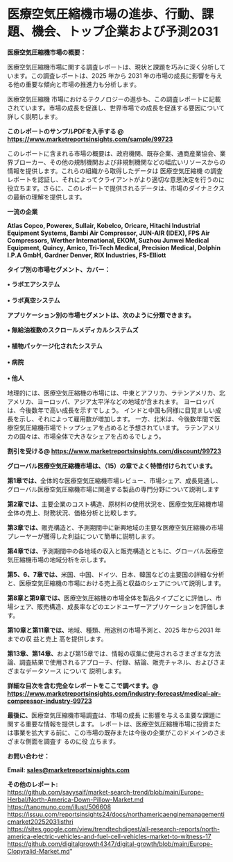 # 医療空気圧縮機市場の進歩、行動、課題、機会、トップ企業および予測2031

<strong><b>医療空気圧縮機市場の概要：</b></strong>

医療空気圧縮機市場に関する調査レポートは、現状と課題を巧みに深く分析しています。この調査レポートは、2025 年から 2031 年の市場の成長に影響を与える他の重要な傾向と市場の推進力も分析します。

医療空気圧縮機 市場におけるテクノロジーの進歩も、この調査レポートに記載されています。市場の成長を促進し、世界市場での成長を促進する要因について詳しく説明します。

<strong>このレポートのサンプルPDFを入手する @ <a href=https://www.marketreportsinsights.com/sample/99723>https://www.marketreportsinsights.com/sample/99723</a></strong>

このレポートに含まれる市場の概要は、政府機関、既存企業、通商産業協会、業界ブローカー、その他の規制機関および非規制機関などの幅広いリソースからの情報を提供します。これらの組織から取得したデータは 医療空気圧縮機 の調査レポートを認証し、それによってクライアントがより適切な意思決定を行うのに役立ちます。さらに、このレポートで提供されるデータは、市場のダイナミクスの最新の理解を提供します。

<strong>一流の企業</strong>

<strong><b>Atlas Copco, Powerex, Sullair, Kobelco, Oricare, Hitachi Industrial Equipment Systems, Bambi Air Compressor, JUN-AIR (IDEX), FPS Air Compressors, Werther International, EKOM, Suzhou Junwei Medical Equipment, Quincy, Amico, Tri-Tech Medical, Precision Medical, Dolphin I.P.A GmbH, Gardner Denver, RIX Industries, FS-Elliott</b></strong>

<strong><b>タイプ別の市場セグメント、カバー：</b></strong>

<strong>• ラボエアシステム<br><br>• ラボ真空システム</strong>

<strong><b>アプリケーション別の市場セグメントは、次のように分類できます。</b></strong>

<strong>• 無給油複数のスクロールメディカルシステムズ<br><br>• 植物パッケージ化されたシステム<br><br>• 病院<br><br>• 他人</strong>

 地理的には、医療空気圧縮機の市場には、中東とアフリカ、ラテンアメリカ、北アメリカ、ヨーロッパ、アジア太平洋などの地域が含まれます。 ヨーロッパは、今後数年で高い成長を示すでしょう。 インドと中国も同様に目覚ましい成長を示し、それによって雇用数が増加します。 一方、北米は、今後数年間で医療空気圧縮機市場でトップシェアを占めると予想されています。 ラテンアメリカの国々は、市場全体で大きなシェアを占めるでしょう。

<strong>割引を受ける@ <a href=https://www.marketreportsinsights.com/discount/99723>https://www.marketreportsinsights.com/discount/99723</a></strong>

<strong><b>グローバル医療空気圧縮機市場は、（15）の章でよく特徴付けられています。</b></strong>

<strong><b>第</b></strong><strong><b>1章では、</b></strong>全体的な医療空気圧縮機市場レビュー、市場シェア、成長見通し、グローバル医療空気圧縮機市場に関連する製品の専門分野について説明します

<strong><b>第2章では、</b></strong>主要企業のコスト構造、原材料の使用状況を、医療空気圧縮機市場全体の売上、財務状況、価格分析と比較します。

<strong><b>第3章では、</b></strong>販売構造と、予測期間中に新興地域の主要な医療空気圧縮機の市場プレーヤーが獲得した利益について簡単に説明します。

<strong><b>第4章では、</b></strong>予測期間中の各地域の収入と販売構造とともに、グローバル医療空気圧縮機市場の地域分析を示します。

<strong><b>第5、6、7章では、</b></strong>米国、中国、ドイツ、日本、韓国などの主要国の詳細な分析と、医療空気圧縮機の市場における売上高と収益のシェアについて説明します。

<strong><b>第8章と第9章では、</b></strong>医療空気圧縮機の市場全体を製品タイプごとに評価し、市場シェア、販売構造、成長率などのエンドユーザーアプリケーションを評価します。

<strong><b>第10章と第11章では、</b></strong>地域、種類、用途別の市場予測と、2025 年から2031 年までの収 益と売上 高を提供します。

<strong><b>第13章、第14章、</b></strong>および第15章では、情報の収集に使用されるさまざまな方法論、調査結果で使用されるアプローチ、付録、結論、販売チャネル、およびさまざまなデータソース について 説明します。

<strong>詳細な目次を含む完全なレポートをここで調べます。@ <a href=https://www.marketreportsinsights.com/industry-forecast/medical-air-compressor-industry-99723>https://www.marketreportsinsights.com/industry-forecast/medical-air-compressor-industry-99723</a></strong>

<strong><b>最後に、</b></strong>医療空気圧縮機市場調査は、市場の成長 に影響を</a>与える主要な課題に関する重要な情報を提供します。 レポートは、医療空気圧縮機市場に投資または事業を拡大する前に、この市場の既存または今後の企業がこのドメインのさまざまな側面を調査す るのに役 立ちます。

<strong><b>お問い合わせ：</b></strong>

<strong>Email: </strong><a href=mailto:sales@marketreportsinsights.com><strong>sales@marketreportsinsights.com</strong></a>

<strong>その他のレポート:</strong>
<br>
<a href=https://github.com/sayysaif/market-search-trend/blob/main/Europe-Herbal/North-America-Down-Pillow-Market.md>https://github.com/sayysaif/market-search-trend/blob/main/Europe-Herbal/North-America-Down-Pillow-Market.md</a>
<br>
<a href=https://tanomuno.com/illust/506608>https://tanomuno.com/illust/506608</a>
<br>
<a href=https://issuu.com/reportsinsights24/docs/northamericaenginemanagementicmarket20252031isthri>https://issuu.com/reportsinsights24/docs/northamericaenginemanagementicmarket20252031isthri</a>
<br>
<a href=https://sites.google.com/view/trendtechdigest/all-research-reports/north-america-electric-vehicles-and-fuel-cell-vehicles-market-to-witness-17>https://sites.google.com/view/trendtechdigest/all-research-reports/north-america-electric-vehicles-and-fuel-cell-vehicles-market-to-witness-17</a>
<br>
<a href=https://github.com/digitalgrowth4347/digital-growth/blob/main/Europe-Clopyralid-Market.md>https://github.com/digitalgrowth4347/digital-growth/blob/main/Europe-Clopyralid-Market.md</a>"
